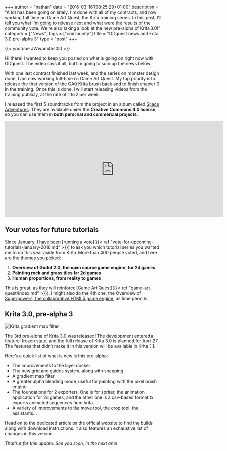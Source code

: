 +++
author = "nathan"
date = "2016-03-16T08:25:29+01:00"
description = "A lot has been going on lately. I'm done with all of my contracts, and now working full time on Game Art Quest, the Krita training series. In this post, I'll tell you what I'm going to release next and what were the results of the community vote. We're also taking a look at the new pre-alpha of Krita 3.0!"
category = ["News"]
tags = ["community"]
title = "GDquest news and Krita 3.0 pre-alpha 3"
type = "post"
+++

{{< youtube JWwpm4hs0l0 >}}

Hi there! I wanted to keep you posted on what is going on right now with GDquest. The video says it all, but I’m going to sum up the news below.

With one last contract finished last week, and the series on monster design done, I am now working full-time on Game Art Quest. My top priority is to release the first version of the GAQ Krita brush back and to finish chapter 0 in the training. Once this is done, I will start releasing videos from the training publicly, at the rate of 1 to 2 per week.

I released the first 5 soundtracks from the project in an album called [Space Adventures](https://gdquest.bandcamp.com/album/space-adventures). They are available under the **Creative Commons 4.0 license**, so you can use them in **both personal and commercial projects**.

<iframe style="border: 0; width: 700px; height: 307px;" src="https://bandcamp.com/EmbeddedPlayer/album=1579881958/size=large/bgcol=333333/linkcol=e99708/artwork=small/transparent=true/" seamless><a href="http://gdquest.bandcamp.com/album/space-adventures">Space adventures by Nathan Lovato</a></iframe>

## Your votes for future tutorials

Since January, I have been [running a vote]({{< ref "vote-for-upcoming-tutorials-january-2016.md" >}}) to ask you which tutorial series you wanted me to do this year aside from Krita. More than 400 people voted, and here are the themes you picked:

1. **Overview of Godot 2.0, the open source game engine, for 2d games**
2. **Painting rock and grass tiles for 2d games**
3. **Human proportions, from reality to games**

This is great, as they will reinforce [Game Art Quest]({{< ref "game-art-quest/index.md" >}}). I might also do the 4th one, the Overview of [Superpowers, the collaborative HTML5 game engine](http://superpowers-html5.com/), as time permits.

## Krita 3.0, pre-alpha 3

<img src="\img\post\community\krita-gradient-map.png" alt="Krita gradient map filter" class="img-responsive" />


The 3rd pre-alpha of Krita 3.0 was released! The development entered a feature-frozen state, and the full release of Krita 3.0 is planned for April 27. The features that didn’t make it in this version will be available in Krita 3.1.

Here’s a quick list of what is new in this pre-alpha:

- The improvements to the layer docker
- The new grid and guides system, along with snapping
- A gradient map filter
- A greater alpha blending mode, useful for painting with the pixel brush engine
- The foundations for 2 exporters. One is for spriter, the animation application for 2d games, and the other one is a csv-based format to exports animated sequences from krita.
- A variety of improvements to the move tool, the crop tool, the assistants…

Head on to the dedicated article on the official website to find the builds along with download instructions. It also features an exhaustive list of changes in this version.

_That’s it for this update. See you soon, in the next one!_
